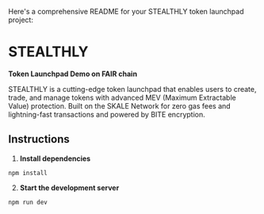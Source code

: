 Here's a comprehensive README for your STEALTHLY token launchpad project:

# STEALTHLY

**Token Launchpad Demo on FAIR chain**

STEALTHLY is a cutting-edge token launchpad that enables users to create, trade, and manage tokens with advanced MEV (Maximum Extractable Value) protection. Built on the SKALE Network for zero gas fees and lightning-fast transactions and powered by BITE encryption.

## Instructions

1. **Install dependencies**

```
npm install
```

2. **Start the development server**

```
npm run dev
```

